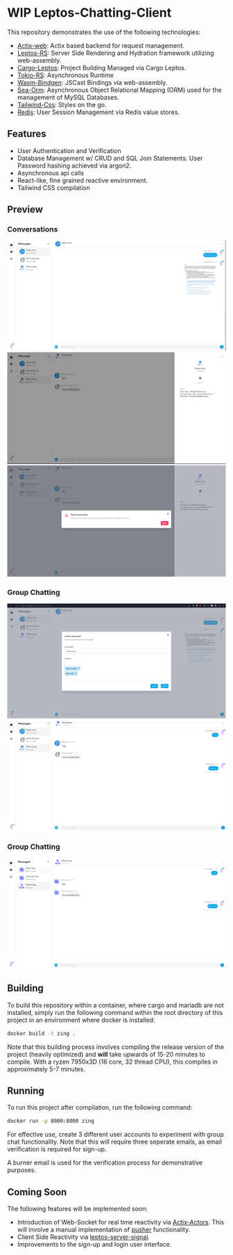 # WIP Leptos-Chatting-Client
This repository demonstrates the use of the following technologies:
* [Actix-web](https://actix.rs/): Actix based backend for request management.
* [Leptos-RS](https://github.com/leptos-rs/leptos): Server Side Rendering and Hydration framework utilizing web-assembly.
* [Cargo-Leptos](https://github.com/leptos-rs/cargo-leptos): Project Building Managed via Cargo Leptos.
* [Tokio-RS](https://tokio.rs/): Asynchronous Runtime
* [Wasm-Bindgen](https://github.com/rustwasm/wasm-bindgen): JSCast Bindings via web-assembly.
* [Sea-Orm](https://github.com/SeaQL/sea-orm): Asynchronous Object Relational Mapping (ORM) used for the management of MySQL Databases.
* [Tailwind-Css](https://tailwindcss.com/): Styles on the go.
* [Redis](https://redis.io/): User Session Management via Redis value stores.

## Features
* User Authentication and Verification
* Database Management w/ CRUD and SQL Join Statements. User Password hashing achieved via argon2.
* Asynchronous api calls
* React-like, fine grained reactive environment.
* Tailwind CSS compilation


## Preview
### Conversations
![Converesations](./Demo/conversations.png)
![Converesation-Info](./Demo/conversations-info.png)
![Converesation-Deletion](./Demo/conversations-deletion.png)
### Group Chatting
![Creation](./Demo/group-chat-1.png)
![Multi User Conversation](./Demo/group-chat-2.png)
### Group Chatting
![Graceful-Suspension](./Demo/Graceful-suspension.png)

## Building
To build this repository within a container, where cargo and mariadb are not installed, simply run the following command within the root directory of this project in an environment where docker is installed:

```bash
docker build -t zing .
```

Note that this building process involves compiling the release version of the project (heavily optimized) and **will** take upwards of 15-20 minutes to compile. With a ryzen 7950x3D (16 core, 32 thread CPU), this compiles in approximately 5-7 minutes.

## Running
To run this project after compilation, run the following command:

```bash
docker run -p 8000:8000 zing
```

For effective use, create 3 different user accounts to experiment with group chat functionality. Note that this will require three seperate emails, as email verification is required for sign-up.

A burner email is used for the verification process for demonstrative purposes.

## Coming Soon
The following features will be implemented soon:

* Introduction of Web-Socket for real time reactivity via [Actix-Actors](https://actix.rs/docs/websockets/). This will involve a manual implementation of [pusher](https://pusher.com/) functionality.
* Client Side Reactivity via [leptos-server-signal](https://github.com/tqwewe/leptos_server_signal).
* Improvements to the sign-up and login user interface.
